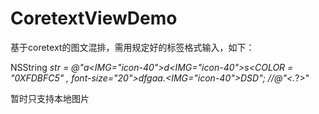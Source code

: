 # CoretextViewDemo

基于coretext的图文混排，需用规定好的标签格式输入，如下：

NSString *str = @"a<IMG=\"icon-40\">d<IMG=\"icon-40\">s<COLOR = \"0XFDBFC5\" , font-size=\"20\">dfgaa.<IMG=\"icon-40\">DSD"; //@"<.*?>"

暂时只支持本地图片

